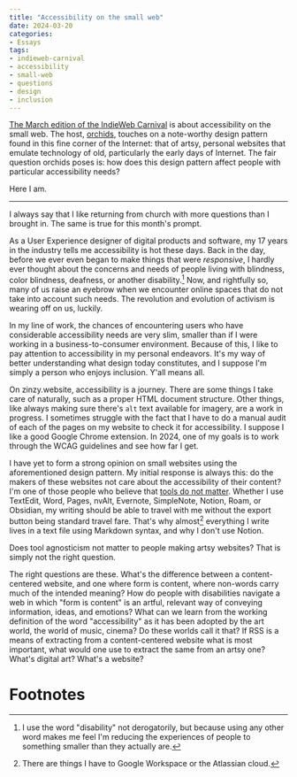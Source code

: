 ```yaml
---
title: "Accessibility on the small web"
date: 2024-03-20
categories:
- Essays
tags:
- indieweb-carnival
- accessibility 
- small-web
- questions
- design
- inclusion
---
```

[The March edition of the IndieWeb Carnival](https://blog.basementcommunity.com/accessibility-in-the-personal-web/) is about accessibility on the small web. The host, [orchids](https://blog.basementcommunity.com/), touches on a note-worthy design pattern found in this fine corner of the Internet: that of artsy, personal websites that emulate technology of old, particularly the early days of Internet. The fair question orchids poses is: how does this design pattern affect people with particular accessibility needs?

Here I am.

---

I always say that I like returning from church with more questions than I brought in. The same is true for this month's prompt.

As a User Experience designer of digital products and software, my 17 years in the industry tells me accessibility is hot these days. Back in the day, before we ever even began to make things that were *responsive*, I hardly ever thought about the concerns and needs of people living with blindness, color blindness, deafness, or another disability.[^1] Now, and rightfully so, many of us raise an eyebrow when we encounter online spaces that do not take into account such needs. The revolution and evolution of activism is wearing off on us, luckily.

In my line of work, the chances of encountering users who have considerable accessibility needs are very slim, smaller than if I were working in a business-to-consumer environment. Because of this, I like to pay attention to accessibility in my personal endeavors. It's my way of better understanding what design today constitutes, and I suppose I'm simply a person who enjoys inclusion. Y'all means all.

On zinzy.website, accessibility is a journey. There are some things I take care of naturally, such as a proper HTML document structure. Other things, like always making sure there's `alt` text available for imagery, are a work in progress. I sometimes struggle with the fact that I have to do a manual audit of each of the pages on my website to check it for accessibility. I suppose I like a good Google Chrome extension. In 2024, one of my goals is to work through the WCAG guidelines and see how far I get.

I have yet to form a strong opinion on small websites using the aforementioned design pattern. My initial response is always this: do the makers of these websites not care about the accessibility of their content? I'm one of those people who believe that [tools do not matter](/tools-do-not-matter). Whether I use TextEdit, Word, Pages, nvAlt, Evernote, SimpleNote, Notion, Roam, or Obsidian, my writing should be able to travel with me without the export button being standard travel fare. That's why almost[^2] everything I write lives in a text file using Markdown syntax, and why I don't use Notion.

Does tool agnosticism not matter to people making artsy websites? That is simply not the right question.

The right questions are these. What's the difference between a content-centered website, and one where form is content, where non-words carry much of the intended meaning? How do people with disabilities navigate a web in which "form is content" is an artful, relevant way of conveying information, ideas, and emotions? What can we learn from the working definition of the word "accessibility" as it has been adopted by the art world, the world of music, cinema? Do these worlds call it that? If RSS is a means of extracting from a content-centered website what is most important, what would one use to extract the same from an artsy one? What's digital art? What's a website?

# Footnotes

[^1]: I use the word "disability" not derogatorily, but because using any other word makes me feel I'm reducing the experiences of people to something smaller than they actually are.
[^2]: There are things I have to Google Workspace or the Atlassian cloud.